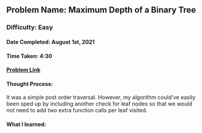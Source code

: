 ## Problem Name: Maximum Depth of a Binary Tree
### Difficulty: Easy
#### Date Completed: August 1st, 2021
#### Time Taken: 4:30
#### [Problem Link](https://leetcode.com/problems/maximum-depth-of-binary-tree/)

#### Thought Process:
It was a simple post order traversal.
However, my algorithm could've easily been sped up by including another check for leaf nodes so that we would not need to add two extra
function calls per leaf visited.

#### What I learned: 

